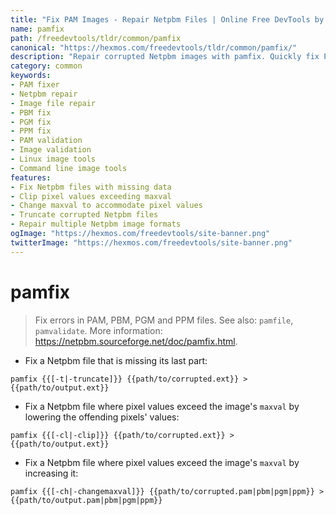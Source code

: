 ```yaml
---
title: "Fix PAM Images - Repair Netpbm Files | Online Free DevTools by Hexmos"
name: pamfix
path: /freedevtools/tldr/common/pamfix
canonical: "https://hexmos.com/freedevtools/tldr/common/pamfix/"
description: "Repair corrupted Netpbm images with pamfix. Quickly fix PAM, PBM, PGM, and PPM files, handle missing data, and adjust pixel values. Free online tool, no registration required."
category: common
keywords:
- PAM fixer
- Netpbm repair
- Image file repair
- PBM fix
- PGM fix
- PPM fix
- PAM validation
- Image validation
- Linux image tools
- Command line image tools
features:
- Fix Netpbm files with missing data
- Clip pixel values exceeding maxval
- Change maxval to accommodate pixel values
- Truncate corrupted Netpbm files
- Repair multiple Netpbm image formats
ogImage: "https://hexmos.com/freedevtools/site-banner.png"
twitterImage: "https://hexmos.com/freedevtools/site-banner.png"
---
```


# pamfix

> Fix errors in PAM, PBM, PGM and PPM files.
> See also: `pamfile`, `pamvalidate`.
> More information: <https://netpbm.sourceforge.net/doc/pamfix.html>.

- Fix a Netpbm file that is missing its last part:

`pamfix {{[-t|-truncate]}} {{path/to/corrupted.ext}} > {{path/to/output.ext}}`

- Fix a Netpbm file where pixel values exceed the image's `maxval` by lowering the offending pixels' values:

`pamfix {{[-cl|-clip]}} {{path/to/corrupted.ext}} > {{path/to/output.ext}}`

- Fix a Netpbm file where pixel values exceed the image's `maxval` by increasing it:

`pamfix {{[-ch|-changemaxval]}} {{path/to/corrupted.pam|pbm|pgm|ppm}} > {{path/to/output.pam|pbm|pgm|ppm}}`
